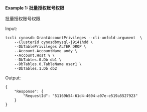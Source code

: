 **Example 1: 批量授权账号权限**

批量授权账号权限

Input: 

```
tccli cynosdb GrantAccountPrivileges --cli-unfold-argument  \
    --ClusterId cynosdbmysql-j9i41hdd \
    --DbTablePrivileges ALTER DROP \
    --Account.AccountName andy \
    --Account.Host % \
    --DbTables.0.Db db1 \
    --DbTables.0.TableName user1 \
    --DbTables.1.Db db2
```

Output: 
```
{
    "Response": {
        "RequestId": "51169b54-61d4-4604-a07e-e519a5527923"
    }
}
```

